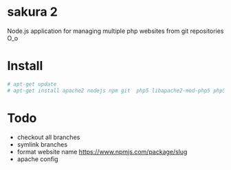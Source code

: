 # sakura 2 

Node.js application for managing multiple php websites from git repositories O_o

# Install

```sh
# apt-get update
# apt-get install apache2 nodejs npm git  php5 libapache2-mod-php5 php5-mcrypt
```

# Todo

- checkout all branches
- symlink branches
- format website name https://www.npmjs.com/package/slug
- apache config


